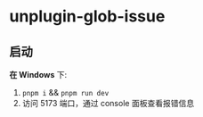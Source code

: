 # unplugin-glob-issue

## 启动

**在 Windows** 下:

1. `pnpm i` && `pnpm run dev`
2. 访问 5173 端口，通过 console 面板查看报错信息
